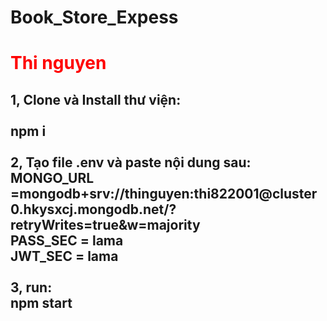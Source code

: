 # Book_Store_Expess
<h1 style="color: red">Thi nguyen</h1>
<h2>
1, Clone và Install thư viện:</br>
</br>
npm i</br>
</br>
2, Tạo file .env và paste nội dung sau:</br>
MONGO_URL =mongodb+srv://thinguyen:thi822001@cluster0.hkysxcj.mongodb.net/?retryWrites=true&w=majority</br>
PASS_SEC = lama</br>
JWT_SEC = lama</br>
</br>
3, run:</br>
npm start</br>
</h2>
